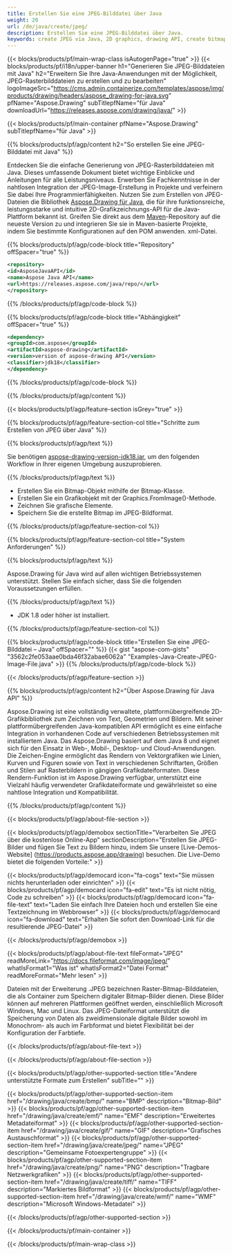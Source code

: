 ```yaml
---
title: Erstellen Sie eine JPEG-Bilddatei über Java
weight: 20
url: /de/java/create/jpeg/
description: Erstellen Sie eine JPEG-Bilddatei über Java.
keywords: create JPEG via Java, 2D graphics, drawing API, create bitmap in Java, Drawing für Java, save bitmap, save JPEG image, cross-platform 2D graphic library, Bitmap class, vector graphics drawing, draw text, rendering raster images, JPEG image file
---
```


{{< blocks/products/pf/main-wrap-class isAutogenPage="true" >}}
{{< blocks/products/pf/i18n/upper-banner h1="Generieren Sie JPEG-Bilddateien mit Java" h2="Erweitern Sie Ihre Java-Anwendungen mit der Möglichkeit, JPEG-Rasterbilddateien zu erstellen und zu bearbeiten" logoImageSrc="https://cms.admin.containerize.com/templates/aspose/img/products/drawing/headers/aspose_drawing-for-java.svg" pfName="Aspose.Drawing" subTitlepfName="für Java" downloadUrl="https://releases.aspose.com/drawing/java/" >}}

{{< blocks/products/pf/main-container pfName="Aspose.Drawing" subTitlepfName="für Java" >}}


{{% blocks/products/pf/agp/content h2="So erstellen Sie eine JPEG-Bilddatei mit Java" %}}

Entdecken Sie die einfache Generierung von JPEG-Rasterbilddateien mit Java. Dieses umfassende Dokument bietet wichtige Einblicke und Anleitungen für alle Leistungsniveaus. Erwerben Sie Fachkenntnisse in der nahtlosen Integration der JPEG-Image-Erstellung in Projekte und verfeinern Sie dabei Ihre Programmierfähigkeiten. Nutzen Sie zum Erstellen von JPEG-Dateien die Bibliothek [Aspose.Drawing für Java](https://products.aspose.com/drawing/java), die für ihre funktionsreiche, leistungsstarke und intuitive 2D-Grafikzeichnungs-API für die Java-Plattform bekannt ist. Greifen Sie direkt aus dem [Maven](https://releases.aspose.com/java/repo/com/aspose/aspose-drawing/)-Repository auf die neueste Version zu und integrieren Sie sie in Maven-basierte Projekte, indem Sie bestimmte Konfigurationen auf den POM anwenden. xml-Datei.

{{% blocks/products/pf/agp/code-block title="Repository" offSpacer="true" %}}

```xml
<repository>
<id>AsposeJavaAPI</id>
<name>Aspose Java API</name>
<url>https://releases.aspose.com/java/repo/</url>
</repository>
```

{{% /blocks/products/pf/agp/code-block %}}

{{% blocks/products/pf/agp/code-block title="Abhängigkeit" offSpacer="true" %}}

```xml
<dependency>
<groupId>com.aspose</groupId>
<artifactId>aspose-drawing</artifactId>
<version>version of aspose-drawing API</version>
<classifier>jdk18</classifier>
</dependency>
```

{{% /blocks/products/pf/agp/code-block %}}

{{% /blocks/products/pf/agp/content %}}


{{< blocks/products/pf/agp/feature-section isGrey="true" >}}

{{% blocks/products/pf/agp/feature-section-col title="Schritte zum Erstellen von JPEG über Java" %}}

{{% blocks/products/pf/agp/text %}}

Sie benötigen [aspose-drawing-version-jdk18.jar](https://releases.aspose.com/drawing/java/), um den folgenden Workflow in Ihrer eigenen Umgebung auszuprobieren.

{{% /blocks/products/pf/agp/text %}}

+ Erstellen Sie ein Bitmap-Objekt mithilfe der Bitmap-Klasse.
+ Erstellen Sie ein Grafikobjekt mit der Graphics.FromImage()-Methode.
+ Zeichnen Sie grafische Elemente.
+ Speichern Sie die erstellte Bitmap im JPEG-Bildformat.

{{% /blocks/products/pf/agp/feature-section-col %}}

{{% blocks/products/pf/agp/feature-section-col title="System Anforderungen" %}}

{{% blocks/products/pf/agp/text %}}

Aspose.Drawing für Java wird auf allen wichtigen Betriebssystemen unterstützt. Stellen Sie einfach sicher, dass Sie die folgenden Voraussetzungen erfüllen.

{{% /blocks/products/pf/agp/text %}}

- JDK 1.8 oder höher ist installiert.

{{% /blocks/products/pf/agp/feature-section-col %}}

{{% blocks/products/pf/agp/code-block title="Erstellen Sie eine JPEG-Bilddatei – Java" offSpacer="" %}}
{{< gist "aspose-com-gists" "3562c2fe053aae0bda46f32abae6062a" "Examples-Java-Create-JPEG-Image-File.java" >}}
{{% /blocks/products/pf/agp/code-block %}}

{{< /blocks/products/pf/agp/feature-section >}}


<!-- aboutfile Starts -->

{{% blocks/products/pf/agp/content h2="Über Aspose.Drawing für Java API" %}}

Aspose.Drawing ist eine vollständig verwaltete, plattformübergreifende 2D-Grafikbibliothek zum Zeichnen von Text, Geometrien und Bildern. Mit seiner plattformübergreifenden Java-kompatiblen API ermöglicht es eine einfache Integration in vorhandenen Code auf verschiedenen Betriebssystemen mit installiertem Java. Das Aspose.Drawing basiert auf dem Java 8 und eignet sich für den Einsatz in Web-, Mobil-, Desktop- und Cloud-Anwendungen. Die Zeichen-Engine ermöglicht das Rendern von Vektorgrafiken wie Linien, Kurven und Figuren sowie von Text in verschiedenen Schriftarten, Größen und Stilen auf Rasterbildern in gängigen Grafikdateiformaten. Diese Rendern-Funktion ist im Aspose.Drawing verfügbar, unterstützt eine Vielzahl häufig verwendeter Grafikdateiformate und gewährleistet so eine nahtlose Integration und Kompatibilität.

{{% /blocks/products/pf/agp/content %}}


{{< blocks/products/pf/agp/about-file-section >}}

{{< blocks/products/pf/agp/demobox sectionTitle="Verarbeiten Sie JPEG über die kostenlose Online-App" sectionDescription="Erstellen Sie JPEG-Bilder und fügen Sie Text zu Bildern hinzu, indem Sie unsere [Live-Demos-Website] (https://products.aspose.app/drawing) besuchen. Die Live-Demo bietet die folgenden Vorteile:" >}}

{{< blocks/products/pf/agp/democard icon="fa-cogs" text="Sie müssen nichts herunterladen oder einrichten" >}}
{{< blocks/products/pf/agp/democard icon="fa-edit" text="Es ist nicht nötig, Code zu schreiben" >}}
{{< blocks/products/pf/agp/democard icon="fa-file-text" text="Laden Sie einfach Ihre Dateien hoch und erstellen Sie eine Textzeichnung im Webbrowser" >}}
{{< blocks/products/pf/agp/democard icon="fa-download" text="Erhalten Sie sofort den Download-Link für die resultierende JPEG-Datei" >}}

{{< /blocks/products/pf/agp/demobox >}}

{{< blocks/products/pf/agp/about-file-text fileFormat="JPEG" readMoreLink="https://docs.fileformat.com/image/jpeg/" whatIsFormat1="Was ist" whatIsFormat2="Datei Format" readMoreFormat="Mehr lesen" >}}

Dateien mit der Erweiterung .JPEG bezeichnen Raster-Bitmap-Bilddateien, die als Container zum Speichern digitaler Bitmap-Bilder dienen. Diese Bilder können auf mehreren Plattformen geöffnet werden, einschließlich Microsoft Windows, Mac und Linux. Das JPEG-Dateiformat unterstützt die Speicherung von Daten als zweidimensionale digitale Bilder sowohl im Monochrom- als auch im Farbformat und bietet Flexibilität bei der Konfiguration der Farbtiefe.

{{< /blocks/products/pf/agp/about-file-text >}}

{{< /blocks/products/pf/agp/about-file-section >}}

<!-- aboutfile Ends -->


{{< blocks/products/pf/agp/other-supported-section title="Andere unterstützte Formate zum Erstellen" subTitle="" >}}

{{< blocks/products/pf/agp/other-supported-section-item href="/drawing/java/create/bmp/" name="BMP" description="Bitmap-Bild" >}}
{{< blocks/products/pf/agp/other-supported-section-item href="/drawing/java/create/emf/" name="EMF" description="Erweitertes Metadateiformat" >}}
{{< blocks/products/pf/agp/other-supported-section-item href="/drawing/java/create/gif/" name="GIF" description="Grafisches Austauschformat" >}}
{{< blocks/products/pf/agp/other-supported-section-item href="/drawing/java/create/jpeg/" name="JPEG" description="Gemeinsame Fotoexpertengruppe" >}}
{{< blocks/products/pf/agp/other-supported-section-item href="/drawing/java/create/png/" name="PNG" description="Tragbare Netzwerkgrafiken" >}}
{{< blocks/products/pf/agp/other-supported-section-item href="/drawing/java/create/tiff/" name="TIFF" description="Markiertes Bildformat" >}}
{{< blocks/products/pf/agp/other-supported-section-item href="/drawing/java/create/wmf/" name="WMF" description="Microsoft Windows-Metadatei" >}}


{{< /blocks/products/pf/agp/other-supported-section >}}

{{< /blocks/products/pf/main-container >}}

{{< /blocks/products/pf/main-wrap-class >}}
